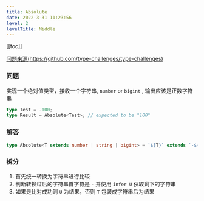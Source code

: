 ```yaml
---
title: Absolute
date: 2022-3-31 11:23:56
level: 2
levelTitle: Middle
---
```


[[toc]]

[问题来源(https://github.com/type-challenges/type-challenges)](https://github.com/FuBaooo/type-challenges/blob/master/questions/529-medium-absolute/README.md)

### 问题
实现一个绝对值类型，接收一个字符串, `number` or `bigint` , 输出应该是正数字符串
```typescript
type Test = -100;
type Result = Absolute<Test>; // expected to be "100"
```

### 解答
```typescript
type Absolute<T extends number | string | bigint> = `${T}` extends `-${infer U}`? U :`${T}`
```

### 拆分
1. 首先统一转换为字符串进行比较
2. 判断转换过后的字符串首字符是 `-` 并使用 `infer U` 获取剩下的字符串
3. 如果是比对成功则 `U` 为结果，否则 `T` 包装成字符串后为结果
